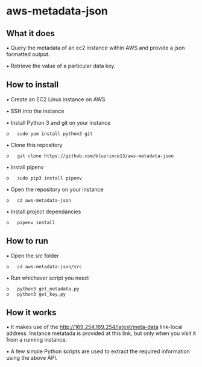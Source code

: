 # aws-metadata-json
## What it does
•	Query the metadata of an ec2 instance within AWS and provide a json formatted output.

•	Retrieve the value of a particular data key.
## How to install
•	Create an EC2 Linux instance on AWS

•	SSH into the instance

•	Install Python 3 and git on your instance

    o	sudo yum install python3 git

•	Clone this repository

    o	git clone https://github.com/bluprince13/aws-metadata-json

•	Install pipenv

    o	sudo pip3 install pipenv

•	Open the repository on your instance

    o	cd aws-metadata-json

•	Install project dependancies

    o	pipenv install

## How to run
•	Open the src folder

    o	cd aws-metadata-json/src

•	Run whichever script you need:

    o	python3 get_metadata.py
    o	python3 get_key.py

## How it works
•	It makes use of the http://169.254.169.254/latest/meta-data link-local address. Instance metatada is provided at this link, but only when you visit it from a running instance.

•	A few simple Python scripts are used to extract the required information using the above API.
